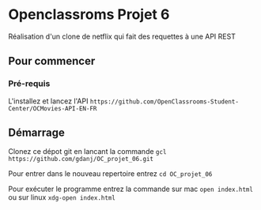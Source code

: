 
# Openclassroms Projet 6

Réalisation d'un clone de netflix qui fait des requettes à une API REST

## Pour commencer

### Pré-requis

L'installez et lancez l'API ``https://github.com/OpenClassrooms-Student-Center/OCMovies-API-EN-FR``

## Démarrage

Clonez ce dépot git en lancant la commande ``gcl https://github.com/gdanj/OC_projet_06.git``

Pour entrer dans le nouveau repertoire entrez ``cd OC_projet_06``

Pour exécuter le programme entrez la commande sur mac ``open index.html`` ou sur linux ``xdg-open index.html``
